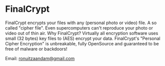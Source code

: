 # FinalCrypt

FinalCrypt encrypts your files with any (personal photo or video) file.
A so called "cipher file". Even supercomputers can't reproduce your photo or video out of thin air.
Why FinalCrypt? Virtually all encryption software uses small (32 bytes) key files to (AES) encrypt your data.
FinalCrypt's "Personal Cipher Encryption" is unbreakable, fully OpenSource and guaranteed to be free of malware or backdoors!

Email: ronuitzaandam@gmail.com